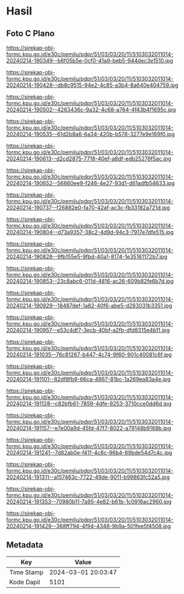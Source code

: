 # Hasil

## Foto C Plano

https://sirekap-obj-formc.kpu.go.id/e30c/pemilu/pdpr/51/03/03/20/11/5103032011014-20240214-190349--b6f05b5e-0cf0-41a9-beb5-944dec3e1510.jpg

https://sirekap-obj-formc.kpu.go.id/e30c/pemilu/pdpr/51/03/03/20/11/5103032011014-20240214-190428--db8c9515-94e2-4c85-a3b4-8a640e404759.jpg

https://sirekap-obj-formc.kpu.go.id/e30c/pemilu/pdpr/51/03/03/20/11/5103032011014-20240214-190502--4263436c-9a32-4c68-a764-4f43b4f1695c.jpg

https://sirekap-obj-formc.kpu.go.id/e30c/pemilu/pdpr/51/03/03/20/11/5103032011014-20240214-190535--61d2b8a6-6a34-420b-b578-3277e9e169f0.jpg

https://sirekap-obj-formc.kpu.go.id/e30c/pemilu/pdpr/51/03/03/20/11/5103032011014-20240214-190613--d2cd2875-7718-40ef-a8df-edb25276f5ac.jpg

https://sirekap-obj-formc.kpu.go.id/e30c/pemilu/pdpr/51/03/03/20/11/5103032011014-20240214-190652--56660ee9-f246-4e27-93d1-d61adfb54633.jpg

https://sirekap-obj-formc.kpu.go.id/e30c/pemilu/pdpr/51/03/03/20/11/5103032011014-20240214-190737--f26882e0-fa70-42af-ac3c-fb33182a721d.jpg

https://sirekap-obj-formc.kpu.go.id/e30c/pemilu/pdpr/51/03/03/20/11/5103032011014-20240214-190804--d73a9357-38c2-4d9d-94c3-7917e7dfe515.jpg

https://sirekap-obj-formc.kpu.go.id/e30c/pemilu/pdpr/51/03/03/20/11/5103032011014-20240214-190828--9fb155e5-9fbd-40a1-8174-1e35161172b7.jpg

https://sirekap-obj-formc.kpu.go.id/e30c/pemilu/pdpr/51/03/03/20/11/5103032011014-20240214-190853--23c8abc6-011d-4816-ac26-609b82fe6b7d.jpg

https://sirekap-obj-formc.kpu.go.id/e30c/pemilu/pdpr/51/03/03/20/11/5103032011014-20240214-190929--18487def-1a82-40f6-abe5-d283031b3351.jpg

https://sirekap-obj-formc.kpu.go.id/e30c/pemilu/pdpr/51/03/03/20/11/5103032011014-20240214-190957--e53c4df7-3ecb-40bf-a2fb-dfd8315e4b11.jpg

https://sirekap-obj-formc.kpu.go.id/e30c/pemilu/pdpr/51/03/03/20/11/5103032011014-20240214-191035--76c81267-b447-4c74-9f60-901c40081c6f.jpg

https://sirekap-obj-formc.kpu.go.id/e30c/pemilu/pdpr/51/03/03/20/11/5103032011014-20240214-191101--82df8fb9-66ca-4867-81bc-1a269ea83a4e.jpg

https://sirekap-obj-formc.kpu.go.id/e30c/pemilu/pdpr/51/03/03/20/11/5103032011014-20240214-191128--c82bfb61-7859-4dfe-9253-3710cce0dd6d.jpg

https://sirekap-obj-formc.kpu.go.id/e30c/pemilu/pdpr/51/03/03/20/11/5103032011014-20240214-191157--e7e00a9d-45fd-47f7-8022-a79148b9168b.jpg

https://sirekap-obj-formc.kpu.go.id/e30c/pemilu/pdpr/51/03/03/20/11/5103032011014-20240214-191241--7d82ab0e-f411-4c8c-96b4-69bde54d7c4c.jpg

https://sirekap-obj-formc.kpu.go.id/e30c/pemilu/pdpr/51/03/03/20/11/5103032011014-20240214-191311--a157463c-7722-49de-9011-b99863fc52a5.jpg

https://sirekap-obj-formc.kpu.go.id/e30c/pemilu/pdpr/51/03/03/20/11/5103032011014-20240214-191353--70980b11-7a95-4e82-b61b-1c0916ac2960.jpg

https://sirekap-obj-formc.kpu.go.id/e30c/pemilu/pdpr/51/03/03/20/11/5103032011014-20240214-191429--368ff794-4f94-4348-9b9a-501fee5f4508.jpg


## Metadata

| Key        | Value               |
| ---------- | ------------------- |
| Time Stamp | 2024-03-01 20:03:47 |
| Kode Dapil | 5101                |



